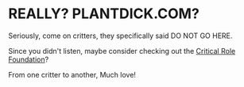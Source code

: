 # REALLY? PLANTDICK.COM?

Seriously, come on critters, they specifically said DO NOT GO HERE.

Since you didn't listen, maybe consider checking out the [Critical Role Foundation](https://critrole.com/foundation/)?

From one critter to another, Much love!
